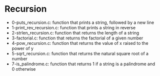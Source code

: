 # Recursion
* 0-puts_recursion.c: function that prints a string, followed by a new line
* 1-print_rev_recursion.c: function that prints a string in reverse
* 2-strlen_recursion.c: function that returns the length of a string
* 3-factorial.c: function that returns the factorial of a given number
* 4-pow_recursion.c: function that returns the value of x raised to the power of y
* 5-sqrt_recursion.c: function that returns the natural square root of a number
* 7-is_palindrome.c: function that returns 1 if a string is a palindrome and 0 otherwise
